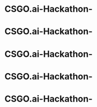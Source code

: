 # CSGO.ai-Hackathon-
# CSGO.ai-Hackathon-
# CSGO.ai-Hackathon-
# CSGO.ai-Hackathon-
# CSGO.ai-Hackathon-
